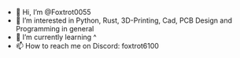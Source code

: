 - 👋 Hi, I’m @Foxtrot0055
- 👀 I’m interested in Python, Rust, 3D-Printing, Cad, PCB Design and Programming in general
- 🌱 I’m currently learning ^
- 📫 How to reach me on Discord: foxtrot6100

<!---
Foxtrot0055/Foxtrot0055 is a ✨ special ✨ repository because its `README.md` (this file) appears on your GitHub profile.
You can click the Preview link to take a look at your changes.
--->

